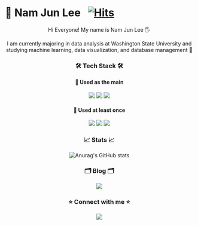 
# 👤 Nam Jun Lee&nbsp;&nbsp; [![Hits](https://hits.seeyoufarm.com/api/count/incr/badge.svg?url=https%3A%2F%2Fgithub.com%2Fgjbae1212%2Fnamejun12000&count_bg=%233D4EC8&title_bg=%231F1E1E&icon=github.svg&icon_color=%23FFFFFF&title=hits&edge_flat=false)](https://hits.seeyoufarm.com)

<div align = "center" >

Hi Everyone!
My name is Nam Jun Lee 🖐

I am currently majoring in data analysis at Washington State University and studying machine learning, data visualization, and database management 📝

### 🛠 Tech Stack 🛠
#### 📌 Used as the main
<img src="https://img.shields.io/badge/Python-3766AB?style=flat-square&logo=Python&logoColor=white"/> <img src="https://img.shields.io/badge/PostgreSQL-4169E1?style=flat-square&logo=postgreSQL&logoColor=white"/> <img src="https://img.shields.io/badge/RStudio-75AADB?style=flat-square&logo=rstudio&logoColor=white"/> 

#### 📌 Used at least once
<img src="https://img.shields.io/badge/C-F09820?style=flat-square&logo=c&logoColor=white"/> <img src="https://img.shields.io/badge/C++-CC0000?style=flat-square&logo=c++&logoColor=white"/> <img src="https://img.shields.io/badge/.NET-512BD4?style=flat-square&logo=.net&logoColor=white"/>


### 📈 Stats 📈

![Anurag's GitHub stats](https://github-readme-stats.vercel.app/api?username=namejun12000&show_icons=true&theme=ocean_dark) 


### 🗂 Blog 🗂 

 <a href="https://namejun12000.github.io//" target="_blank"><img src="https://img.shields.io/badge/BLOG-282828?style=flat-square&logo=Notion&logoColor=white"/></a>


### ⭐️ Connect with me ⭐️
  <a href="mailto:namejun12000@gmail.com"><img src="https://img.shields.io/badge/Gmail-d14836?style=flat-square&logo=Gmail&logoColor=white&link=namejun12000@gmail.com"/></a>

</div>
<!--
**namejun12000/namejun12000** is a ✨ _special_ ✨ repository because its `README.md` (this file) appears on your GitHub profile.

Here are some ideas to get you started:

- 🔭 I’m currently working on ...
- 🌱 I’m currently learning ...
- 👯 I’m looking to collaborate on ...
- 🤔 I’m looking for help with ...
- 💬 Ask me about ...
- 📫 How to reach me: ...
- 😄 Pronouns: ...
- ⚡ Fun fact: ...
-->
